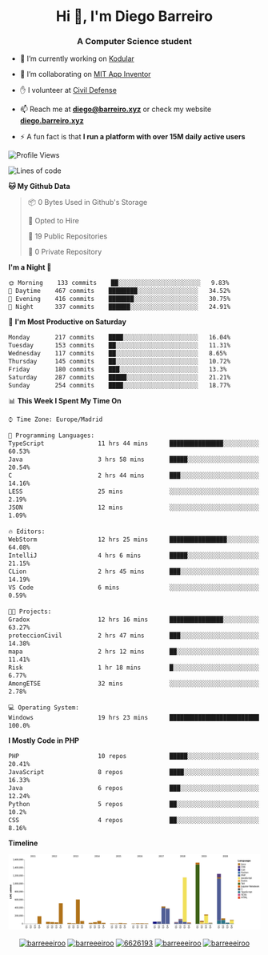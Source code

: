 <h1 align="center">Hi 👋, I'm Diego Barreiro</h1>
<h3 align="center">A Computer Science student</h3>

- 🔭 I’m currently working on [Kodular](https://www.kodular.io)

- 👯 I’m collaborating on [MIT App Inventor](https://github.com/mit-cml/appinventor-sources)

- ✋ I volunteer at [Civil Defense](https://proteccioncivil.sdc.gal)

- 📫 Reach me at **diego@barreiro.xyz** or check my website **[diego.barreiro.xyz](https://diego.barreiro.xyz)**

- ⚡ A fun fact is that **I run a platform with over 15M daily active users**

<!--START_SECTION:waka-->
![Profile Views](http://img.shields.io/badge/Profile%20Views-0-blue)

![Lines of code](https://img.shields.io/badge/From%20Hello%20World%20I%27ve%20Written-17.9%20million%20lines%20of%20code-blue)

**🐱 My Github Data** 

> 📦 0 Bytes Used in Github's Storage 
 > 
> 💼 Opted to Hire
 > 
> 📜 19 Public Repositories
 > 
> 🔑 0 Private Repository 
 > 
**I'm a Night 🦉** 

```text
🌞 Morning    133 commits    ██░░░░░░░░░░░░░░░░░░░░░░░   9.83% 
🌆 Daytime    467 commits    ████████░░░░░░░░░░░░░░░░░   34.52% 
🌃 Evening    416 commits    ███████░░░░░░░░░░░░░░░░░░   30.75% 
🌙 Night      337 commits    ██████░░░░░░░░░░░░░░░░░░░   24.91%

```
📅 **I'm Most Productive on Saturday** 

```text
Monday       217 commits    ████░░░░░░░░░░░░░░░░░░░░░   16.04% 
Tuesday      153 commits    ██░░░░░░░░░░░░░░░░░░░░░░░   11.31% 
Wednesday    117 commits    ██░░░░░░░░░░░░░░░░░░░░░░░   8.65% 
Thursday     145 commits    ██░░░░░░░░░░░░░░░░░░░░░░░   10.72% 
Friday       180 commits    ███░░░░░░░░░░░░░░░░░░░░░░   13.3% 
Saturday     287 commits    █████░░░░░░░░░░░░░░░░░░░░   21.21% 
Sunday       254 commits    ████░░░░░░░░░░░░░░░░░░░░░   18.77%

```


📊 **This Week I Spent My Time On** 

```text
⌚︎ Time Zone: Europe/Madrid

💬 Programming Languages: 
TypeScript               11 hrs 44 mins      ███████████████░░░░░░░░░░   60.53% 
Java                     3 hrs 58 mins       █████░░░░░░░░░░░░░░░░░░░░   20.54% 
C                        2 hrs 44 mins       ███░░░░░░░░░░░░░░░░░░░░░░   14.16% 
LESS                     25 mins             ░░░░░░░░░░░░░░░░░░░░░░░░░   2.19% 
JSON                     12 mins             ░░░░░░░░░░░░░░░░░░░░░░░░░   1.09%

🔥 Editors: 
WebStorm                 12 hrs 25 mins      ████████████████░░░░░░░░░   64.08% 
IntelliJ                 4 hrs 6 mins        █████░░░░░░░░░░░░░░░░░░░░   21.15% 
CLion                    2 hrs 45 mins       ███░░░░░░░░░░░░░░░░░░░░░░   14.19% 
VS Code                  6 mins              ░░░░░░░░░░░░░░░░░░░░░░░░░   0.59%

🐱‍💻 Projects: 
Gradox                   12 hrs 16 mins      ███████████████░░░░░░░░░░   63.27% 
proteccionCivil          2 hrs 47 mins       ███░░░░░░░░░░░░░░░░░░░░░░   14.38% 
mapa                     2 hrs 12 mins       ██░░░░░░░░░░░░░░░░░░░░░░░   11.41% 
Risk                     1 hr 18 mins        █░░░░░░░░░░░░░░░░░░░░░░░░   6.77% 
AmongETSE                32 mins             ░░░░░░░░░░░░░░░░░░░░░░░░░   2.78%

💻 Operating System: 
Windows                  19 hrs 23 mins      █████████████████████████   100.0%

```

**I Mostly Code in PHP** 

```text
PHP                      10 repos            █████░░░░░░░░░░░░░░░░░░░░   20.41% 
JavaScript               8 repos             ████░░░░░░░░░░░░░░░░░░░░░   16.33% 
Java                     6 repos             ███░░░░░░░░░░░░░░░░░░░░░░   12.24% 
Python                   5 repos             ██░░░░░░░░░░░░░░░░░░░░░░░   10.2% 
CSS                      4 repos             ██░░░░░░░░░░░░░░░░░░░░░░░   8.16%

```


**Timeline**

![Chart not found](https://github.com/barreeeiroo/barreeeiroo/blob/master/charts/bar_graph.png) 


<!--END_SECTION:waka-->

<p align="center">
<a href="https://twitter.com/barreeeiroo" target="blank"><img align="center" src="https://cdn.jsdelivr.net/npm/simple-icons@3.0.1/icons/twitter.svg" alt="barreeeiroo" height="20" width="20" /></a>
<a href="https://linkedin.com/in/barreeeiroo" target="blank"><img align="center" src="https://cdn.jsdelivr.net/npm/simple-icons@3.0.1/icons/linkedin.svg" alt="barreeeiroo" height="20" width="20" /></a>
<a href="https://stackoverflow.com/users/6626193" target="blank"><img align="center" src="https://cdn.jsdelivr.net/npm/simple-icons@3.0.1/icons/stackoverflow.svg" alt="6626193" height="20" width="20" /></a>
<a href="https://fb.com/barreeeiroo" target="blank"><img align="center" src="https://cdn.jsdelivr.net/npm/simple-icons@3.0.1/icons/facebook.svg" alt="barreeeiroo" height="20" width="20" /></a>
<a href="https://instagram.com/barreeeiroo" target="blank"><img align="center" src="https://cdn.jsdelivr.net/npm/simple-icons@3.0.1/icons/instagram.svg" alt="barreeeiroo" height="20" width="20" /></a>
</p>
